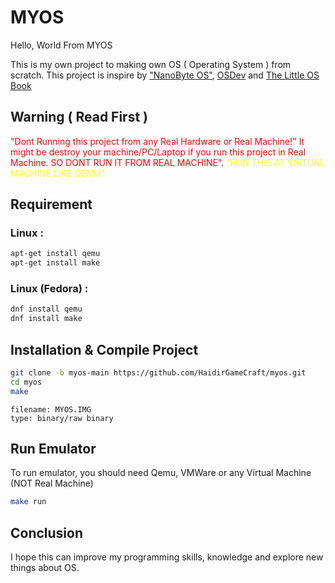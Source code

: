 # MYOS
Hello, World From MYOS

This is my own project to making own OS ( Operating System ) from scratch. This project is inspire by ["NanoByte OS"](https://github.com/nanobyte-dev/nanobyte_os), [OSDev]( https://wiki.osdev.org/Expanded_Main_Page ) and [The Little OS Book](https://littleosbook.github.io/)

## Warning ( Read First )
<span style="color:red">"Dont Running this project from any Real Hardware or Real Machine!" It might be destroy your machine/PC/Laptop if you run this project in Real Machine. SO DONT RUN IT FROM REAL MACHINE"</span>.
<span style="color:yellow">"RUN THIS AT VIRTUAL MACHINE LIKE QEMU"</span>



## Requirement
### Linux :
```bash
apt-get install qemu
apt-get install make
```
### Linux (Fedora) :
```bash
dnf install qemu
dnf install make
```

## Installation & Compile Project
```bash
git clone -b myos-main https://github.com/HaidirGameCraft/myos.git
cd myos
make
```
```text
filename: MYOS.IMG
type: binary/raw binary
```

## Run Emulator
To run emulator, you should need Qemu, VMWare or any Virtual Machine (NOT Real Machine)
```bash
make run
```

## Conclusion
I hope this can improve my programming skills, knowledge and explore new things about OS.
